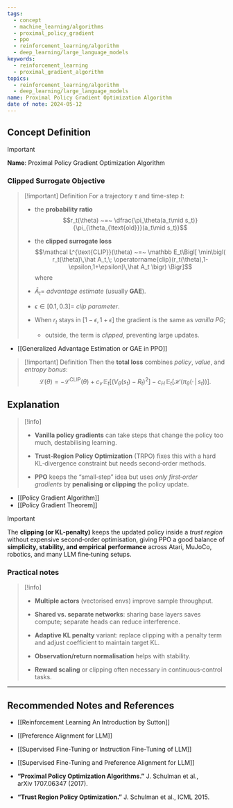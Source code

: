 ```yaml
---
tags:
  - concept
  - machine_learning/algorithms
  - proximal_policy_gradient
  - ppo
  - reinforcement_learning/algorithm
  - deep_learning/large_language_models
keywords:
  - reinforcement_learning
  - proximal_gradient_algorithm
topics:
  - reinforcement_learning/algorithm
  - deep_learning/large_language_models
name: Proximal Policy Gradient Optimization Algorithm
date of note: 2024-05-12
---
```


## Concept Definition

>[!important]
>**Name**: Proximal Policy Gradient Optimization Algorithm


### Clipped Surrogate Objective

>[!important]  Definition
> For a trajectory $\tau$ and time-step $t$:
> - the **probability ratio** $$r_t(\theta) ~=~ \dfrac{\pi_\theta(a_t\mid s_t)}{\pi_{\theta_{\text{old}}}(a_t\mid s_t)}$$
> - the **clipped surrogate loss** $$\mathcal L^{\text{CLIP}}(\theta) ~=~ \mathbb E_t\Bigl[ \min\bigl( r_t(\theta)\,\hat A_t,\; \operatorname{clip}(r_t(\theta),1-\epsilon,1+\epsilon)\,\hat A_t \bigr) \Bigr]$$
>where 
> 
> - $\hat A_t =$​ *advantage estimate* (usually **GAE**).
>     
> - $\epsilon\in[0.1,0.3] =$ *clip parameter*.
>     
> - When $r_t$​ stays in $[1-\epsilon,1+\epsilon]$ the gradient is the same as *vanilla PG*; 
> 	- outside, the term is *clipped*, preventing large updates.

- [[Generalized Advantage Estimation or GAE in PPO]]

>[!important] Definition
>Then the **total loss** combines *policy*, *value*, and *entropy bonus*:
>$$
>\mathcal{L}(\theta) = − \mathcal{L}^{\text{CLIP}}(\theta) + c_{v}\, \mathbb{E}_{ t }\left[ \left(V_{\theta}(s_{t}) - R_{t}\right)^2 \right] ​- c_{H}\, \mathbb{E}_{ t }\left[  \mathcal{H}\left(\pi_{\theta}\left(\cdot\,|\,s_{t}\right)\right) \right] .
>$$ 	  


## Explanation

>[!info]
>- **Vanilla policy gradients** can take steps that change the policy too much, destabilising learning.
>     
> - **Trust‑Region Policy Optimization** (TRPO) fixes this with a hard KL‐divergence constraint but needs second‑order methods.
>     
> - **PPO** keeps the “small‑step” idea but uses _only first‑order gradients_ by **penalising or clipping** the policy update.

- [[Policy Gradient Algorithm]]
- [[Policy Gradient Theorem]]



>[!important]
>The **clipping (or KL‑penalty)** keeps the updated policy inside a _trust region_ without expensive second‑order optimisation, giving PPO a good balance of **simplicity, stability, and empirical performance** across Atari, MuJoCo, robotics, and many LLM fine‑tuning setups.

### Practical notes

> [!info]
>- **Multiple actors** (vectorised envs) improve sample throughput.
>     
> - **Shared vs. separate networks**: sharing base layers saves compute; separate heads can reduce interference.
>     
> - **Adaptive KL penalty** variant: replace clipping with a penalty term and adjust coefficient to maintain target KL.
>     
> - **Observation/return normalisation** helps with stability.
>     
> - **Reward scaling** or clipping often necessary in continuous‑control tasks.



-----------
##  Recommended Notes and References


- [[Reinforcement Learning An Introduction by Sutton]]

- [[Preference Alignment for LLM]]
- [[Supervised Fine-Tuning or Instruction Fine-Tuning of LLM]]
- [[Supervised Fine-Tuning and Preference Alignment for LLM]]

- **“Proximal Policy Optimization Algorithms.”** J. Schulman et al., arXiv 1707.06347 (2017).
- **“Trust Region Policy Optimization.”** J. Schulman et al., ICML 2015.
